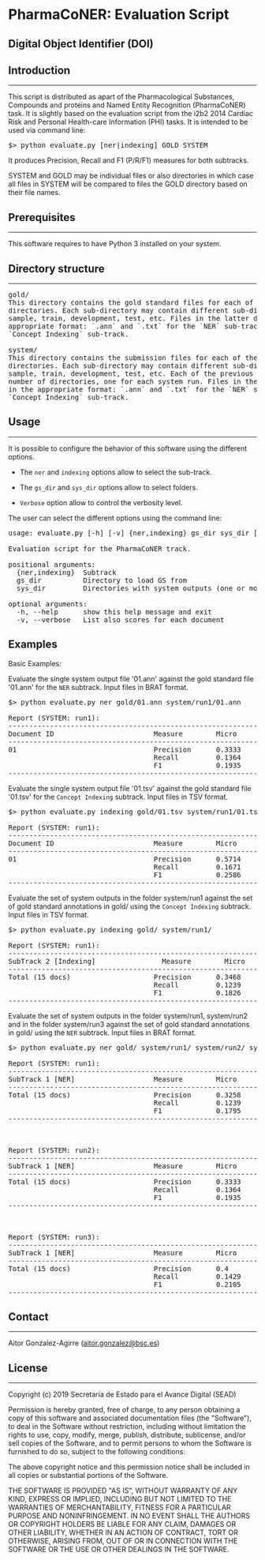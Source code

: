 # PharmaCoNER: Evaluation Script

## Digital Object Identifier (DOI)


## Introduction
------------

This script is distributed as apart of the Pharmacological Substances, Compounds 
and proteins and Named Entity Recognition (PharmaCoNER) task. It is slightly based 
on the evaluation script from the i2b2 2014 Cardiac Risk and Personal Health-care 
Information (PHI) tasks. It is intended to be used via command line:

<pre>
$> python evaluate.py [ner|indexing] GOLD SYSTEM
</pre>

It produces Precision, Recall and F1 (P/R/F1) measures for both subtracks.

SYSTEM and GOLD may be individual files or also directories in which case all files in 
SYSTEM will be compared to files the GOLD directory based on their file names.


## Prerequisites
-------------

This software requires to have Python 3 installed on your system.


## Directory structure
-------------------

<pre>
gold/
This directory contains the gold standard files for each of the sub-tracks, in separated
directories. Each sub-directory may contain different sub-directories for each data set: 
sample, train, development, test, etc. Files in the latter directories must be in the 
appropriate format: `.ann` and `.txt` for the `NER` sub-track, and `.tsv` for 
`Concept Indexing` sub-track. 

system/
This directory contains the submission files for each of the sub-tracks, in separated
directories. Each sub-directory may contain different sub-directories for each data set: 
sample, train, development, test, etc. Each of the previous directories may contain any 
number of directories, one for each system run. Files in the latter directories must be 
in the appropriate format: `.ann` and `.txt` for the `NER` sub-track, and `.tsv` for 
`Concept Indexing` sub-track.
</pre> 


## Usage
-----


It is possible to configure the behavior of this software using the different options.

  - The `ner` and `indexing` options allow to select the sub-track.

  - The `gs_dir` and `sys_dir` options allow to select folders.
  
  - `Verbose` option allow to control the verbosity level.


The user can select the different options using the command line:

<pre>
usage: evaluate.py [-h] [-v] {ner,indexing} gs_dir sys_dir [sys_dir ...]

Evaluation script for the PharmaCoNER track.

positional arguments:
  {ner,indexing}  Subtrack
  gs_dir          Directory to load GS from
  sys_dir         Directories with system outputs (one or more)

optional arguments:
  -h, --help      show this help message and exit
  -v, --verbose   List also scores for each document
</pre>


## Examples

Basic Examples:

Evaluate the single system output file '01.ann' against the gold standard file '01.ann'
for the `NER` subtrack. Input files in BRAT format.

<pre>
$> python evaluate.py ner gold/01.ann system/run1/01.ann

Report (SYSTEM: run1):
------------------------------------------------------------
Document ID                        Measure        Micro
------------------------------------------------------------
01                                 Precision      0.3333 
                                   Recall         0.1364              
                                   F1             0.1935              
------------------------------------------------------------
</pre>


Evaluate the single system output file '01.tsv' against the gold standard file '01.tsv' 
for the `Concept Indexing` subtrack. Input files in TSV format.

<pre>
$> python evaluate.py indexing gold/01.tsv system/run1/01.tsv

Report (SYSTEM: run1):
------------------------------------------------------------
Document ID                        Measure        Micro
------------------------------------------------------------
01                                 Precision      0.5714 
                                   Recall         0.1671             
                                   F1             0.2586              
------------------------------------------------------------
</pre>


Evaluate the set of system outputs in the folder system/run1 against the set of gold 
standard annotations in gold/ using the `Concept Indexing` subtrack. Input files in TSV 
format.

<pre>
$> python evaluate.py indexing gold/ system/run1/

Report (SYSTEM: run1):
------------------------------------------------------------
SubTrack 2 [Indexing]                Measure        Micro
------------------------------------------------------------
Total (15 docs)                    Precision      0.3468
                                   Recall         0.1239              
                                   F1             0.1826              
------------------------------------------------------------
</pre>


Evaluate the set of system outputs in the folder system/run1, system/run2 and in the 
folder system/run3 against the set of gold standard annotations in gold/ using the `NER`
subtrack. Input files in BRAT format.

<pre>
$> python evaluate.py ner gold/ system/run1/ system/run2/ system/run3/

Report (SYSTEM: run1):
------------------------------------------------------------
SubTrack 1 [NER]                   Measure        Micro
------------------------------------------------------------
Total (15 docs)                    Precision      0.3258 
                                   Recall         0.1239              
                                   F1             0.1795              
------------------------------------------------------------


                                                                      
Report (SYSTEM: run2):
------------------------------------------------------------
SubTrack 1 [NER]                   Measure        Micro
------------------------------------------------------------
Total (15 docs)                    Precision      0.3333 
                                   Recall         0.1364              
                                   F1             0.1935              
------------------------------------------------------------


                                                                      
Report (SYSTEM: run3):
------------------------------------------------------------
SubTrack 1 [NER]                   Measure        Micro
------------------------------------------------------------
Total (15 docs)                    Precision      0.4
                                   Recall         0.1429              
                                   F1             0.2105              
------------------------------------------------------------
</pre>


## Contact
------

Aitor Gonzalez-Agirre (aitor.gonzalez@bsc.es)


## License
-------

Copyright (c) 2019 Secretaría de Estado para el Avance Digital (SEAD)

Permission is hereby granted, free of charge, to any person obtaining a 
copy of this software and associated documentation files (the "Software"), 
to deal in the Software without restriction, including without limitation 
the rights to use, copy, modify, merge, publish, distribute, sublicense, 
and/or sell copies of the Software, and to permit persons to whom the 
Software is furnished to do so, subject to the following conditions:

The above copyright notice and this permission notice shall be included 
in all copies or substantial portions of the Software.

THE SOFTWARE IS PROVIDED "AS IS", WITHOUT WARRANTY OF ANY KIND, EXPRESS 
OR IMPLIED, INCLUDING BUT NOT LIMITED TO THE WARRANTIES OF MERCHANTABILITY, 
FITNESS FOR A PARTICULAR PURPOSE AND NONINFRINGEMENT. IN NO EVENT SHALL THE 
AUTHORS OR COPYRIGHT HOLDERS BE LIABLE FOR ANY CLAIM, DAMAGES OR OTHER 
LIABILITY, WHETHER IN AN ACTION OF CONTRACT, TORT OR OTHERWISE, ARISING FROM, 
OUT OF OR IN CONNECTION WITH THE SOFTWARE OR THE USE OR OTHER DEALINGS IN 
THE SOFTWARE.
